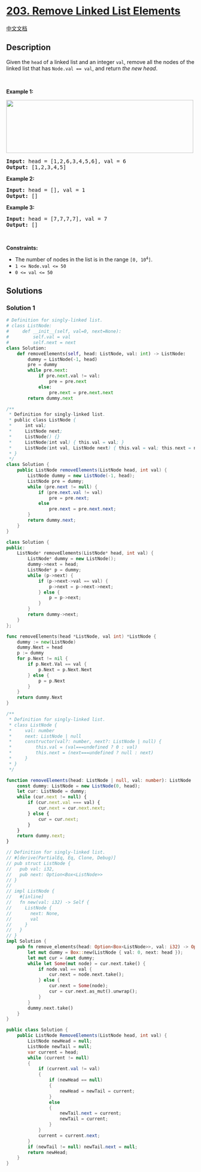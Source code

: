 # [203. Remove Linked List Elements](https://leetcode.com/problems/remove-linked-list-elements)

[中文文档](/solution/0200-0299/0203.Remove%20Linked%20List%20Elements/README.md)

## Description

<p>Given the <code>head</code> of a linked list and an integer <code>val</code>, remove all the nodes of the linked list that has <code>Node.val == val</code>, and return <em>the new head</em>.</p>

<p>&nbsp;</p>
<p><strong class="example">Example 1:</strong></p>
<img alt="" src="https://spcdn.pages.dev/leetcode/problems/0203.Remove%20Linked%20List%20Elements/images/removelinked-list.jpg" style="width: 500px; height: 142px;" />
<pre>
<strong>Input:</strong> head = [1,2,6,3,4,5,6], val = 6
<strong>Output:</strong> [1,2,3,4,5]
</pre>

<p><strong class="example">Example 2:</strong></p>

<pre>
<strong>Input:</strong> head = [], val = 1
<strong>Output:</strong> []
</pre>

<p><strong class="example">Example 3:</strong></p>

<pre>
<strong>Input:</strong> head = [7,7,7,7], val = 7
<strong>Output:</strong> []
</pre>

<p>&nbsp;</p>
<p><strong>Constraints:</strong></p>

<ul>
	<li>The number of nodes in the list is in the range <code>[0, 10<sup>4</sup>]</code>.</li>
	<li><code>1 &lt;= Node.val &lt;= 50</code></li>
	<li><code>0 &lt;= val &lt;= 50</code></li>
</ul>

## Solutions

### Solution 1

<!-- tabs:start -->

```python
# Definition for singly-linked list.
# class ListNode:
#     def __init__(self, val=0, next=None):
#         self.val = val
#         self.next = next
class Solution:
    def removeElements(self, head: ListNode, val: int) -> ListNode:
        dummy = ListNode(-1, head)
        pre = dummy
        while pre.next:
            if pre.next.val != val:
                pre = pre.next
            else:
                pre.next = pre.next.next
        return dummy.next
```

```java
/**
 * Definition for singly-linked list.
 * public class ListNode {
 *     int val;
 *     ListNode next;
 *     ListNode() {}
 *     ListNode(int val) { this.val = val; }
 *     ListNode(int val, ListNode next) { this.val = val; this.next = next; }
 * }
 */
class Solution {
    public ListNode removeElements(ListNode head, int val) {
        ListNode dummy = new ListNode(-1, head);
        ListNode pre = dummy;
        while (pre.next != null) {
            if (pre.next.val != val)
                pre = pre.next;
            else
                pre.next = pre.next.next;
        }
        return dummy.next;
    }
}
```

```cpp
class Solution {
public:
    ListNode* removeElements(ListNode* head, int val) {
        ListNode* dummy = new ListNode();
        dummy->next = head;
        ListNode* p = dummy;
        while (p->next) {
            if (p->next->val == val) {
                p->next = p->next->next;
            } else {
                p = p->next;
            }
        }
        return dummy->next;
    }
};
```

```go
func removeElements(head *ListNode, val int) *ListNode {
	dummy := new(ListNode)
	dummy.Next = head
	p := dummy
	for p.Next != nil {
		if p.Next.Val == val {
			p.Next = p.Next.Next
		} else {
			p = p.Next
		}
	}
	return dummy.Next
}
```

```ts
/**
 * Definition for singly-linked list.
 * class ListNode {
 *     val: number
 *     next: ListNode | null
 *     constructor(val?: number, next?: ListNode | null) {
 *         this.val = (val===undefined ? 0 : val)
 *         this.next = (next===undefined ? null : next)
 *     }
 * }
 */

function removeElements(head: ListNode | null, val: number): ListNode | null {
    const dummy: ListNode = new ListNode(0, head);
    let cur: ListNode = dummy;
    while (cur.next != null) {
        if (cur.next.val === val) {
            cur.next = cur.next.next;
        } else {
            cur = cur.next;
        }
    }
    return dummy.next;
}
```

```rust
// Definition for singly-linked list.
// #[derive(PartialEq, Eq, Clone, Debug)]
// pub struct ListNode {
//   pub val: i32,
//   pub next: Option<Box<ListNode>>
// }
//
// impl ListNode {
//   #[inline]
//   fn new(val: i32) -> Self {
//     ListNode {
//       next: None,
//       val
//     }
//   }
// }
impl Solution {
    pub fn remove_elements(head: Option<Box<ListNode>>, val: i32) -> Option<Box<ListNode>> {
        let mut dummy = Box::new(ListNode { val: 0, next: head });
        let mut cur = &mut dummy;
        while let Some(mut node) = cur.next.take() {
            if node.val == val {
                cur.next = node.next.take();
            } else {
                cur.next = Some(node);
                cur = cur.next.as_mut().unwrap();
            }
        }
        dummy.next.take()
    }
}
```

```cs
public class Solution {
    public ListNode RemoveElements(ListNode head, int val) {
        ListNode newHead = null;
        ListNode newTail = null;
        var current = head;
        while (current != null)
        {
            if (current.val != val)
            {
                if (newHead == null)
                {
                    newHead = newTail = current;
                }
                else
                {
                    newTail.next = current;
                    newTail = current;
                }
            }
            current = current.next;
        }
        if (newTail != null) newTail.next = null;
        return newHead;
    }
}
```

<!-- tabs:end -->

<!-- end -->
